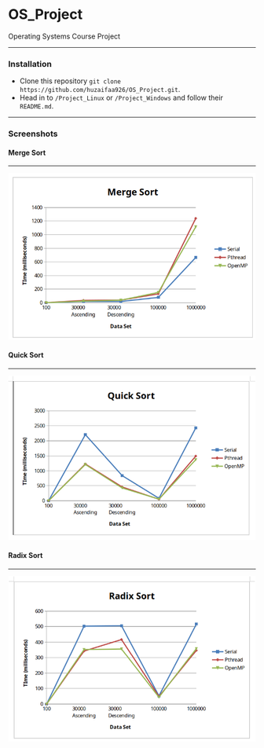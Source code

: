 # OS_Project
Operating Systems Course Project
____

### Installation
- Clone this repository `git clone https://github.com/huzaifaa926/OS_Project.git`.
- Head in to `/Project_Linux` or `/Project_Windows` and follow their `README.md`.
____

### Screenshots

#### Merge Sort
___
  ![alt text](/assets/merge_sort.png "Merge Sort Graph.")
  
#### Quick Sort
___
  ![alt text](/assets/quick_sort.png "Quick Sort Graph.")
  
#### Radix Sort
____
  ![alt text](/assets/radix_sort.png "Radi Sort Graph.")
